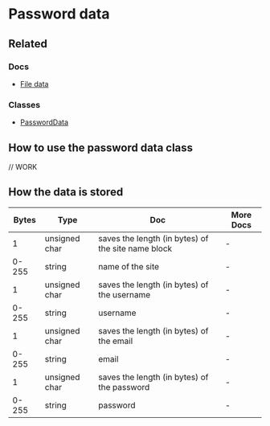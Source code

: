 # Password data
## Related
### Docs
- [File data](/docs/file_data.md)
### Classes
- [PasswordData](/include/password_data.h)
## How to use the password data class
// WORK
## How the data is stored
|Bytes|Type|Doc|More Docs|
|---|---|-------------|-----|
|1|unsigned char|saves the length (in bytes) of the site name block|-|
|0-255|string|name of the site|-|
|1|unsigned char|saves the length (in bytes) of the username|-|
|0-255|string|username|-|
|1|unsigned char|saves the length (in bytes) of the email|-|
|0-255|string|email|-|
|1|unsigned char|saves the length (in bytes) of the password|-|
|0-255|string|password|-|